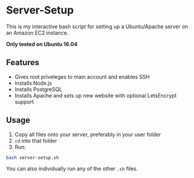 # Server-Setup

This is my interactive bash script for setting up a Ubuntu/Apache server on an Amazon EC2 instance.

**Only tested on Ubuntu 16.04**

## Features

* Gives root priveleges to main account and enables SSH
* Installs Node.js
* Installs PostgreSQL
* Installs Apache and sets up new website with optional LetsEncrypt support

## Usage

1. Copy all files onto your server, preferably in your user folder
2. `cd` into that folder
3. Run:

```bash
bash server-setup.sh
```

You can also individually run any of the other `.sh` files.

